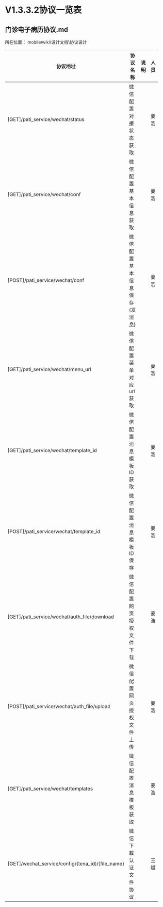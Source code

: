 # V1.3.3.2协议一览表


## 门诊电子病历协议.md

所在位置： mobile\wiki\设计文档\协议设计

| 协议地址                                          | 协议名称                     | 说明 | 人员 |
| ------------------------------------------------- | ---------------------------- | ---- | ---- |
| [GET]/pati_service/wechat/status                  | 微信配置对接状态获取         |      | 姜浩 |
| [GET]/pati_service/wechat/conf                    | 微信配置基本信息获取         |      | 姜浩 |
| [POST]/pati_service/wechat/conf                   | 微信配置基本信息保存(发消息) |      | 姜浩 |
| [GET]/pati_service/wechat/menu_url                | 微信配置菜单对应url获取      |      | 姜浩 |
| [GET]/pati_service/wechat/template_id             | 微信配置消息模板ID获取       |      | 姜浩 |
| [POST]/pati_service/wechat/template_id            | 微信配置消息模板ID保存       |      | 姜浩 |
| [GET]/pati_service/wechat/auth_file/download      | 微信配置网页授权文件下载     |      | 姜浩 |
| [POST]/pati_service/wechat/auth_file/upload       | 微信配置网页授权文件上传     |      | 姜浩 |
| [GET]/pati_service/wechat/templates               | 微信配置消息模板获取         |      | 姜浩 |
| [GET]/wechat_service/config/{tena_id}/{file_name} | 微信下载认证文件协议         |      | 王斌 |